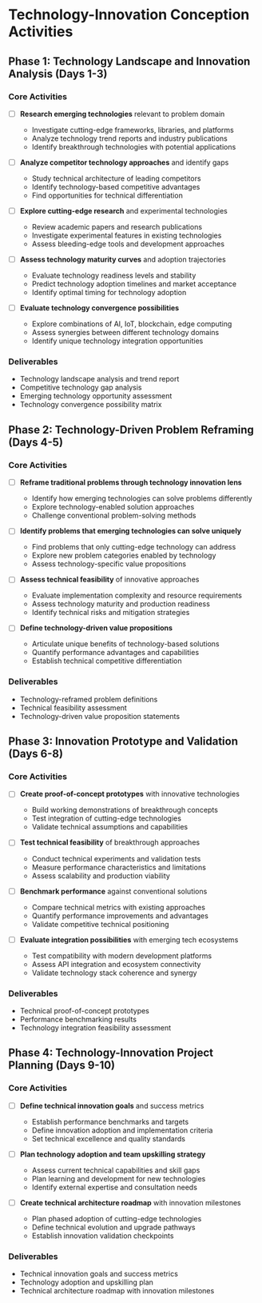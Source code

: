# Technology-Innovation Conception Activities

## Phase 1: Technology Landscape and Innovation Analysis (Days 1-3)

### Core Activities
- [ ] **Research emerging technologies** relevant to problem domain
  - Investigate cutting-edge frameworks, libraries, and platforms
  - Analyze technology trend reports and industry publications
  - Identify breakthrough technologies with potential applications

- [ ] **Analyze competitor technology approaches** and identify gaps
  - Study technical architecture of leading competitors
  - Identify technology-based competitive advantages
  - Find opportunities for technical differentiation

- [ ] **Explore cutting-edge research** and experimental technologies
  - Review academic papers and research publications
  - Investigate experimental features in existing technologies
  - Assess bleeding-edge tools and development approaches

- [ ] **Assess technology maturity curves** and adoption trajectories
  - Evaluate technology readiness levels and stability
  - Predict technology adoption timelines and market acceptance
  - Identify optimal timing for technology adoption

- [ ] **Evaluate technology convergence possibilities**
  - Explore combinations of AI, IoT, blockchain, edge computing
  - Assess synergies between different technology domains
  - Identify unique technology integration opportunities

### Deliverables
- Technology landscape analysis and trend report
- Competitive technology gap analysis
- Emerging technology opportunity assessment
- Technology convergence possibility matrix

## Phase 2: Technology-Driven Problem Reframing (Days 4-5)

### Core Activities
- [ ] **Reframe traditional problems through technology innovation lens**
  - Identify how emerging technologies can solve problems differently
  - Explore technology-enabled solution approaches
  - Challenge conventional problem-solving methods

- [ ] **Identify problems that emerging technologies can solve uniquely**
  - Find problems that only cutting-edge technology can address
  - Explore new problem categories enabled by technology
  - Assess technology-specific value propositions

- [ ] **Assess technical feasibility** of innovative approaches
  - Evaluate implementation complexity and resource requirements
  - Assess technology maturity and production readiness
  - Identify technical risks and mitigation strategies

- [ ] **Define technology-driven value propositions**
  - Articulate unique benefits of technology-based solutions
  - Quantify performance advantages and capabilities
  - Establish technical competitive differentiation

### Deliverables
- Technology-reframed problem definitions
- Technical feasibility assessment
- Technology-driven value proposition statements

## Phase 3: Innovation Prototype and Validation (Days 6-8)

### Core Activities
- [ ] **Create proof-of-concept prototypes** with innovative technologies
  - Build working demonstrations of breakthrough concepts
  - Test integration of cutting-edge technologies
  - Validate technical assumptions and capabilities

- [ ] **Test technical feasibility** of breakthrough approaches
  - Conduct technical experiments and validation tests
  - Measure performance characteristics and limitations
  - Assess scalability and production viability

- [ ] **Benchmark performance** against conventional solutions
  - Compare technical metrics with existing approaches
  - Quantify performance improvements and advantages
  - Validate competitive technical positioning

- [ ] **Evaluate integration possibilities** with emerging tech ecosystems
  - Test compatibility with modern development platforms
  - Assess API integration and ecosystem connectivity
  - Validate technology stack coherence and synergy

### Deliverables
- Technical proof-of-concept prototypes
- Performance benchmarking results
- Technology integration feasibility assessment

## Phase 4: Technology-Innovation Project Planning (Days 9-10)

### Core Activities
- [ ] **Define technical innovation goals** and success metrics
  - Establish performance benchmarks and targets
  - Define innovation adoption and implementation criteria
  - Set technical excellence and quality standards

- [ ] **Plan technology adoption and team upskilling strategy**
  - Assess current technical capabilities and skill gaps
  - Plan learning and development for new technologies
  - Identify external expertise and consultation needs

- [ ] **Create technical architecture roadmap** with innovation milestones
  - Plan phased adoption of cutting-edge technologies
  - Define technical evolution and upgrade pathways
  - Establish innovation validation checkpoints

### Deliverables
- Technical innovation goals and success metrics
- Technology adoption and upskilling plan
- Technical architecture roadmap with innovation milestones
